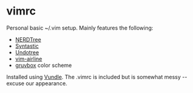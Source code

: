 # vimrc

Personal basic ~/.vim setup. Mainly features the following:

* [NERDTree](https://github.com/scrooloose/nerdtree)
* [Syntastic](https://github.com/scrooloose/syntastic)
* [Undotree](https://github.com/mbbill/undotree)
* [vim-airline](https://github.com/vim-airline/vim-airline)
* [gruvbox](https://github.com/morhetz/gruvbox) color scheme 

Installed using [Vundle](https://github.com/VundleVim/Vundle.vim). The .vimrc is included but is somewhat messy -- excuse our appearance. 
